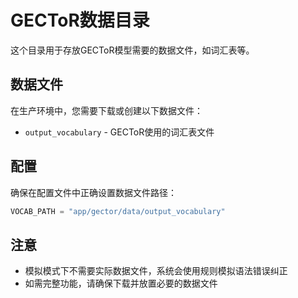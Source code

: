 # GECToR数据目录

这个目录用于存放GECToR模型需要的数据文件，如词汇表等。

## 数据文件

在生产环境中，您需要下载或创建以下数据文件：

- `output_vocabulary` - GECToR使用的词汇表文件

## 配置

确保在配置文件中正确设置数据文件路径：

```python
VOCAB_PATH = "app/gector/data/output_vocabulary"
```

## 注意

- 模拟模式下不需要实际数据文件，系统会使用规则模拟语法错误纠正
- 如需完整功能，请确保下载并放置必要的数据文件 